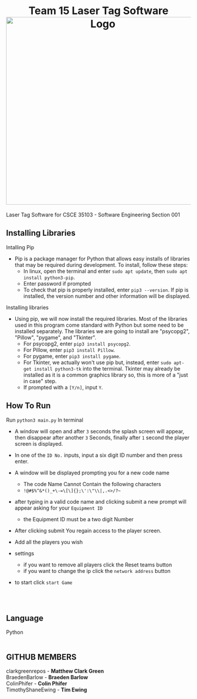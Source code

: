 <h1 align="center">Team 15 Laser Tag Software<br />
<div align="center">
<a href="https://github.com/clarkgreenrepos/T15-LaserTag">
<img src="https://raw.githubusercontent.com/clarkgreenrepos/T15-LaserTag/refs/heads/main/img/photon_logo.png" title="Logo" style="max-width:100%" width="512" /></a>
</div></h1>
Laser Tag Software for CSCE 35103 - Software Engineering Section 001

## Installing Libraries<br/>
Intalling Pip<br/>
- Pip is a package manager for Python that allows easy installs of libraries that may be required during development. To install, follow these steps:<br/>
	- In linux, open the terminal and enter `sudo apt update`, then `sudo apt install python3-pip`.
	- Enter password if prompted
	- To check that pip is properly installed, enter `pip3 --version`. If pip is installed, the version number and other information will be displayed.

Installing libraries<br/>
- Using pip, we will now install the required libraries. Most of the libraries used in this program come standard with Python but some need to be installed separately. The libraries we are going to install are "psycopg2", "Pillow", "pygame", and "Tkinter".
	- For psycopg2, enter `pip3 install psycopg2`.
	- For Pillow, enter `pip3 install Pillow`.
	- For pygame, enter `pip3 install pygame`.
	- For Tkinter, we actually won't use pip but, instead, enter `sudo apt-get install python3-tk` into the terminal. Tkinter may already be installed as it is a common graphics library so, this is more of a "just in case" step.
	- If prompted with a `[Y/n]`, input `Y`.

## How To Run<br/>
Run `python3 main.py` In terminal<br/>
- A window will open and after `3` seconds the splash screen will appear, then disappear after another `3` Seconds, finally after `1` second the player screen is displayed.<br/>

- In one of the `ID No.` inputs, input a six digit ID number and then press enter.<br/>
- A window will be displayed prompting you for a new code name<br/> 
	- The code Name Cannot Contain the following characters 
	- `!@#$%^&*()_+\-=\[\]{};\':\"\\|,.<>/?~` 
- after typing in a valid code name and clicking submit a new prompt will appear asking for your `Equipment ID`
	- the Equipment ID must be a two digit Number
- After clicking submit You regain access to the player screen.
- Add all the players you wish
- settings
	- if you want to remove all players click the Reset teams button
	- if you want to change the ip click the `network address` button
- to start click `start Game`
 
<br/><br/>

## Language<br/>
Python<br/><br/>



## GITHUB MEMBERS<br/>
clarkgreenrepos - **Matthew Clark Green** <br/>
BraedenBarlow - **Braeden Barlow**<br/>
ColinPhifer - **Colin Phifer**<br/>
TimothyShaneEwing - **Tim Ewing**<br/>